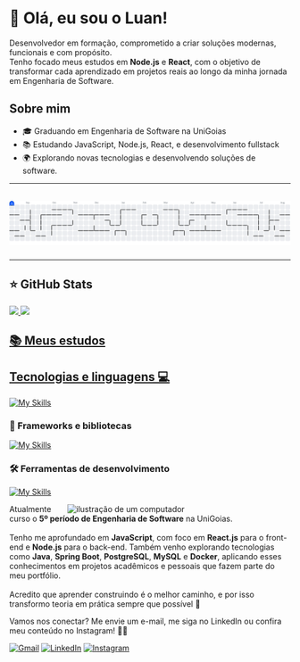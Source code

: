 # 💜 Olá, eu sou o Luan!
<p align="left">
  Desenvolvedor em formação, comprometido a criar soluções modernas, funcionais e com propósito. <br>
 Tenho focado meus estudos em <strong>Node.js</strong> e <strong>React</strong>, com o objetivo de transformar cada aprendizado em projetos reais ao longo da minha jornada em Engenharia de Software.
</p>

## Sobre mim

- 🎓 Graduando em Engenharia de Software na UniGoias
- 📚 Estudando JavaScript, Node.js, React, e desenvolvimento fullstack
- 🌍 Explorando novas tecnologias e desenvolvendo soluções de software.

---
<br>

<picture>
  <source media="(prefers-color-scheme: dark)" srcset="https://raw.githubusercontent.com/LuanGSS/LuanGSS/output/pacman-contribution-graph-dark.svg">
  <source media="(prefers-color-scheme: light)" srcset="https://raw.githubusercontent.com/LuanGSS/LuanGSS/output/pacman-contribution-graph.svg">
  <img alt="pacman contribution graph" src="https://raw.githubusercontent.com/LuanGSS/LuanGSS/output/pacman-contribution-graph.svg">
</picture>

###
---



## ⭐ GitHub Stats
<a href="https://github.com/LuanGSS">
  <img height="180em" src="https://github-readme-stats.vercel.app/api?username=LuanGSS&show_icons=true&theme=radical&include_all_commits=true&count_private=true"/>
  <img height="180em" src="https://github-readme-stats.vercel.app/api/top-langs/?username=LuanGSS&layout=compact&langs_count=6&theme=radical"/>

## 📚 Meus estudos



## Tecnologias e linguagens 💻

[![My Skills](https://skillicons.dev/icons?i=html,css,js,c)](https://skillicons.dev)

### 🚀 Frameworks e bibliotecas
[![My Skills](https://skillicons.dev/icons?i=react,nodejs,mysql,postgres)](https://skillicons.dev)

### 🛠️ Ferramentas de desenvolvimento
[![My Skills](https://skillicons.dev/icons?i=git,github,figma,vscode,postman)](https://skillicons.dev)



<img src="https://raw.githubusercontent.com/MicaelliMedeiros/micaellimedeiros/master/image/computer-illustration.png" alt="ilustração de um computador" min-width="400px" max-width="400px" width="400px" align="right">

<p align="left"> 
 Atualmente curso o <strong>5º período de Engenharia de Software</strong> na UniGoias. <br><br>
  Tenho me aprofundado em <strong>JavaScript</strong>, com foco em <strong>React.js</strong> para o front-end e <strong>Node.js</strong> para o back-end. Também venho explorando tecnologias como <strong>Java</strong>, <strong>Spring Boot</strong>, <strong>PostgreSQL</strong>, <strong>MySQL</strong> e <strong>Docker</strong>, aplicando esses conhecimentos em projetos acadêmicos e pessoais que fazem parte do meu portfólio. <br><br>
  Acredito que aprender construindo é o melhor caminho, e por isso transformo teoria em prática sempre que possível 🚀
</p>



<p align="left">

</p>

<p align="left">
  Vamos nos conectar? Me envie um e-mail, me siga no LinkedIn ou confira meu conteúdo no Instagram! 💌✨
</p>

<p align="left">
  <a href="https://mail.google.com/mail/?view=cm&fs=1&to=luan.ssg2@Gmail.com" title="Gmail">
  <img src="https://img.shields.io/badge/-Gmail-FF0000?style=flat-square&labelColor=FF0000&logo=gmail&logoColor=white&link=LINK-DO-SEU-GMAIL" alt="Gmail"/></a>
  <a href="https://www.linkedin.com/in/luan-gustavo-09723a252/" title="LinkedIn">
  <img src="https://img.shields.io/badge/-Linkedin-0e76a8?style=flat-square&logo=Linkedin&logoColor=white&link=LINK-DO-SEU-LINKEDIN" alt="LinkedIn"/></a>
  <a href="https://www.instagram.com/luan.gsss?igsh=cGI2Zmo0anJvN3Rq&utm_source=qr" title="Instagram">
  <img src="https://img.shields.io/badge/-Instagram-DF0174?style=flat-square&labelColor=DF0174&logo=instagram&logoColor=white&link=LINK-DO-SEU-INSTAGRAM" alt="Instagram"/></a>
</p>

  
